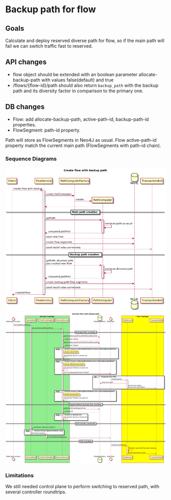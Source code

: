# Backup path for flow

## Goals
Calculate and deploy reserved diverse path for flow, so if the main path will fail we can switch traffic fast to reserved.

## API changes
- flow object should be extended with an boolean parameter allocate-backup-path with values false(default) and true
- /flows/{flow-id}/path should also return `backup_path` with the backup path and its diversity factor in comparison to the primary one.

## DB changes
- Flow: add allocate-backup-path, active-path-id, backup-path-id properties.
- FlowSegment: path-id property.

Path will store as FlowSegments in Neo4J as usual. Flow active-path-id property match the current main path (FlowSegments with path-id chain).

### Sequence Diagrams
![Create backuped flow](backup-paths-create.png)
![Reroute backuped flow](backup-paths-reroute.png)

### Limitations
We still needed control plane to perform switching to reserved path, with several controller roundtrips.
